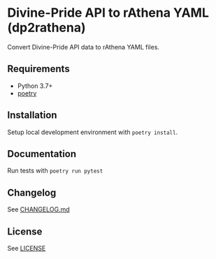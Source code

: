# Divine-Pride API to rAthena YAML (dp2rathena)

Convert Divine-Pride API data to rAthena YAML files.

## Requirements

* Python 3.7+
* [poetry](https://pypi.org/project/pipenv/)

## Installation

Setup local development environment with `poetry install`.

## Documentation

Run tests with `poetry run pytest`

## Changelog

See [CHANGELOG.md](https://github.com/Latiosu/dp2rathena/blob/master/CHANGELOG.md)

## License

See [LICENSE](https://github.com/Latiosu/dp2rathena/blob/master/LICENSE)
